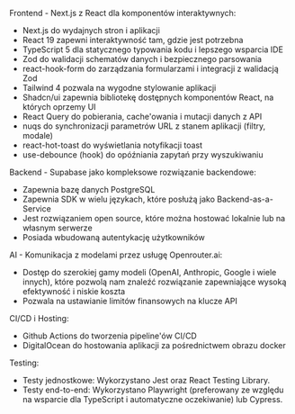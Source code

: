 Frontend - Next.js z React dla komponentów interaktywnych:
- Next.js do wydajnych stron i aplikacji 
- React 19 zapewni interaktywność tam, gdzie jest potrzebna
- TypeScript 5 dla statycznego typowania kodu i lepszego wsparcia IDE
- Zod do walidacji schematów danych i bezpiecznego parsowania
- react-hook-form do zarządzania formularzami i integracji z walidacją Zod
- Tailwind 4 pozwala na wygodne stylowanie aplikacji
- Shadcn/ui zapewnia bibliotekę dostępnych komponentów React, na których oprzemy UI
- React Query do pobierania, cache'owania i mutacji danych z API
- nuqs do synchronizacji parametrów URL z stanem aplikacji (filtry, modale)
- react-hot-toast do wyświetlania notyfikacji toast
- use-debounce (hook) do opóźniania zapytań przy wyszukiwaniu

Backend - Supabase jako kompleksowe rozwiązanie backendowe:
- Zapewnia bazę danych PostgreSQL
- Zapewnia SDK w wielu językach, które posłużą jako Backend-as-a-Service
- Jest rozwiązaniem open source, które można hostować lokalnie lub na własnym serwerze
- Posiada wbudowaną autentykację użytkowników

AI - Komunikacja z modelami przez usługę Openrouter.ai:
- Dostęp do szerokiej gamy modeli (OpenAI, Anthropic, Google i wiele innych), które pozwolą nam znaleźć rozwiązanie zapewniające wysoką efektywność i niskie koszta
- Pozwala na ustawianie limitów finansowych na klucze API

CI/CD i Hosting:
- Github Actions do tworzenia pipeline'ów CI/CD
- DigitalOcean do hostowania aplikacji za pośrednictwem obrazu docker

Testing:
- Testy jednostkowe: Wykorzystano Jest oraz React Testing Library.
- Testy end-to-end: Wykorzystano Playwright (preferowany ze względu na wsparcie dla TypeScript i automatyczne oczekiwanie) lub Cypress.